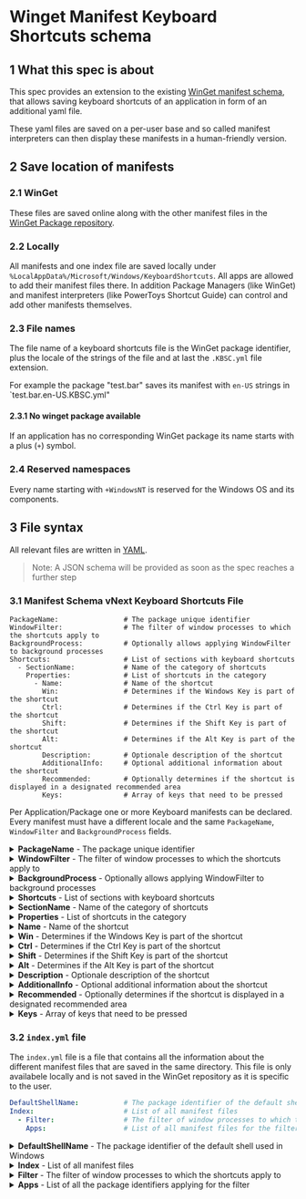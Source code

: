 # Winget Manifest Keyboard Shortcuts schema

## 1 What this spec is about

This spec provides an extension to the existing [WinGet manifest schema](https://github.com/microsoft/winget-pkgs/blob/master/doc/manifest/README.md), that allows saving keyboard shortcuts of an application in form of an additional yaml file.

These yaml files are saved on a per-user base and so called manifest interpreters can then display these manifests in a human-friendly version.

## 2 Save location of manifests

### 2.1 WinGet 

These files are saved online along with the other manifest files in the [WinGet Package repository](https://github.com/microsoft/winget-pkgs).

### 2.2 Locally

All manifests and one index file are saved locally under `%LocalAppData%/Microsoft/Windows/KeyboardShortcuts`. All apps are allowed to add their manifest files there. In addition Package Managers (like WinGet) and manifest interpreters (like PowerToys Shortcut Guide) can control and add other manifests themselves.

### 2.3 File names

The file name of a keyboard shortcuts file is the WinGet package identifier, plus the locale of the strings of the file and at last the `.KBSC.yml` file extension.

For example the package "test.bar" saves its manifest with `en-US` strings in `test.bar.en-US.KBSC.yml"

#### 2.3.1 No winget package available

If an application has no corresponding WinGet package its name starts with a plus (`+`) symbol.

### 2.4 Reserved namespaces

Every name starting with `+WindowsNT` is reserved for the Windows OS and its components.

## 3 File syntax

All relevant files are written in [YAML](https://yaml.org/spec).

> Note: A JSON schema will be provided as soon as the spec reaches a further step

### 3.1 Manifest Schema vNext Keyboard Shortcuts File

```
PackageName:                # The package unique identifier
WindowFilter:               # The filter of window processes to which the shortcuts apply to
BackgroundProcess:          # Optionally allows applying WindowFilter to background processes
Shortcuts:                  # List of sections with keyboard shortcuts
  - SectionName:            # Name of the category of shortcuts
    Properties:             # List of shortcuts in the category
      - Name:               # Name of the shortcut
        Win:                # Determines if the Windows Key is part of the shortcut
        Ctrl:               # Determines if the Ctrl Key is part of the shortcut
        Shift:              # Determines if the Shift Key is part of the shortcut
        Alt:                # Determines if the Alt Key is part of the shortcut
        Description:        # Optionale description of the shortcut
        AdditionalInfo:     # Optional additional information about the shortcut
        Recommended:        # Optionally determines if the shortcut is displayed in a designated recommended area
        Keys:               # Array of keys that need to be pressed
```

Per Application/Package one or more Keyboard manifests can be declared. Every manifest must have a different locale and the same `PackageName`, `WindowFilter` and `BackgroundProcess` fields.

<details>
 <summary><b>PackageName</b> - The package unique identifier</summary>

 Package identifier (see 2.1 for more information on the package identifier).

</details>

<details>
 <summary><b>WindowFilter</b> - The filter of window processes to which the shortcuts apply to</summary>

 This field declares for which process name the shortcuts should be showed (To rephrase: For which processes the shortcut will have an effect if pressed). You can use an asterisk to leave out a certain part. For example `*.PowerToys.*.exe` targets all PowerToys processes and `*` apply to any process.

</details>

<details>
 <summary><b>BackgroundProcess</b> - Optionally allows applying WindowFilter to background processes</summary>

 **Optional field**

 Defaults to `False`. Determines if WindowFilter should apply to background processes as well (Rephrased: When the process is running, the shortcuts will apply).

</details>

<details>
 <summary><b>Shortcuts</b> - List of sections with keyboard shortcuts</summary>
 
 List of different section (also called categories) of shortcuts.
</details>

<details>
 <summary><b>SectionName</b> - Name of the category of shortcuts</summary>

 Name of the section of shortcuts. 

**Special sections**:

Special sections start with an identifier enclosed between `<` and `>`. This declares the category as a special display. If the interpreter of the manifest file can't understand the content this section should be left out.

</details>

<details>
 <summary><b>Properties</b> - List of shortcuts in the category</summary>
</details>

<details>
 <summary><b>Name</b> - Name of the shortcut</summary>

 Name of the shortcut. This is the name that will be displayed in the interpreter.

</details>

<details>
 <summary><b>Win</b> - Determines if the Windows Key is part of the shortcut</summary>

 Refers to the left Windows Key on the keyboard.
</details>

<details>
 <summary><b>Ctrl</b> - Determines if the Ctrl Key is part of the shortcut</summary>

 Refers to the left Ctrl Key on the keyboard.
</details>

<details>
 <summary><b>Shift</b> - Determines if the Shift Key is part of the shortcut</summary>

 Refers to the left Shift Key on the keyboard.
</details>

<details>
 <summary><b>Alt</b> - Determines if the Alt Key is part of the shortcut</summary>

  Refers to the left Alt Key on the keyboard.
</details>

<details>
 <summary><b>Description</b> - Optionale description of the shortcut</summary>

 Optional description of the shortcut. This is the description that will be displayed by the interpreter.
</details>

<details>
 <summary><b>AdditionalInfo</b> - Optional additional information about the shortcut</summary>

 Array of additional information about the shortcut. This is the additional information that will be displayed by the interpreter and are not part of this manifest.

 **Example**:

 For example, if the shortcut is only available on a certain Windows version, this information could be added here.
 ```yaml
  AdditionalInfo:
    - MinWindowsVersion: "10.0.19041.0"
  ```
</details>

<details>
 <summary><b>Recommended</b> - Optionally determines if the shortcut is displayed in a designated recommended area</summary>

 **Optional field**

 Defaults to `False`. Determines if the shortcut should be displayed in a designated recommended area. This is a visual hint for the user that this shortcut is important.

</details>

<details>
 <summary><b>Keys</b> - Array of keys that need to be pressed</summary>

 An string array of all the keys that need to be pressed. If a number is supplied, it should be read as a [KeyCode](https://learn.microsoft.com/windows/win32/inputdev/virtual-key-codes) and displayed accordingly (based on the Keyboard Layout of the user).

**Special keys**:

Special keys are enclosed between `<` and `>` and correspond to a key that should be displayed in a certain way. If the interpreter of the manifest file can't understand the content, the brackets should be left out.

|Name|Description|
|----|-----------|
|`<Office>`| Corresponds to the Office key on some Windows keyboards |
|`<Copilot>`| Corresponds to the Copilot key on some Windows keyboards |
|`<Left>`| Corresponds to the left arrow key |
|`<Right>`| Corresponds to the right arrow key |
|`<Up>`| Corresponds to the up arrow key |
|`<Down>`| Corresponds to the down arrow key |
|`<Enter>`| Corresponds to the Enter key |
|`<Space>`| Corresponds to the Space key |
|`<Tab>`| Corresponds to the Tab key |
|`<Backspace>`| Corresponds to the Backspace key |
|`<Delete>`| Corresponds to the Delete key |
|`<Insert>`| Corresponds to the Insert key |
|`<Home>`| Corresponds to the Home key |
|`<End>`| Corresponds to the End key |
|`<PageUp>`| Corresponds to the Page Up key |
|`<PageDown>`| Corresponds to the Page Down key |
|`<Escape>`| Corresponds to the Escape key |
|`<Arrow>`| Corresponds to either the left, right, up or down arrow key |
|`<ArrowLR>`| Corresponds to either the left or right arrow key |
|`<ArrowUD>`| Corresponds to either the up or down arrow key |
|`<Underlined letter>`| Corresponds to any letter that is _underlined_ in the UI |

</details>


### 3.2 `index.yml` file

The `index.yml` file is a file that contains all the information about the different manifest files that are saved in the same directory. This file is only availabele locally and is not saved in the WinGet repository as it is specific to the user.

```yaml
DefaultShellName:           # The package identifier of the default shell used in Windows
Index:                      # List of all manifest files
  - Filter:                 # The filter of window processes to which the shortcuts apply to
    Apps:                   # List of all manifest files for the filter
```

<details>
 <summary><b>DefaultShellName</b> - The package identifier of the default shell used in Windows</summary>
  
 This declares the package identifier of the default shell used in Windows. Most commonly it is `+WindowsNT.Shell`. Although not enforced, only the shell declared in the registry key `HKEY_LOCAL_MACHINE\SOFTWARE\Microsoft\Windows NT\CurrentVersion\Winlogon\Shell` should be used here.

</details>

<details>
 <summary><b>Index</b> - List of all manifest files</summary>
</details>

<details>
 <summary><b>Filter</b> - The filter of window processes to which the shortcuts apply to</summary>

 See the `WindowFilter` field in the manifest file for more information.

</details>

<details>
 <summary><b>Apps</b> - List of all the package identifiers applying for the filter</summary>
</details>
